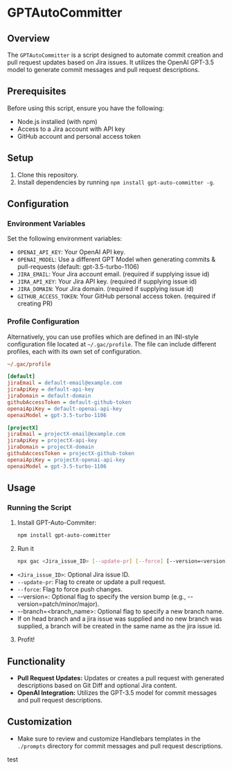 # GPTAutoCommitter

## Overview
The `GPTAutoCommitter` is a script designed to automate commit creation and pull request updates based on Jira issues. It utilizes the OpenAI GPT-3.5 model to generate commit messages and pull request descriptions.

## Prerequisites
Before using this script, ensure you have the following:

- Node.js installed (with npm)
- Access to a Jira account with API key
- GitHub account and personal access token

## Setup
1. Clone this repository.
2. Install dependencies by running `npm install gpt-auto-committer -g`.

## Configuration
### Environment Variables
Set the following environment variables:

- `OPENAI_API_KEY`: Your OpenAI API key.
- `OPENAI_MODEL`: Use a different GPT Model when generating commits & pull-requests (default: gpt-3.5-turbo-1106)
- `JIRA_EMAIL`: Your Jira account email. (required if supplying issue id)
- `JIRA_API_KEY`: Your Jira API key. (required if supplying issue id)
- `JIRA_DOMAIN`: Your Jira domain. (required if supplying issue id)
- `GITHUB_ACCESS_TOKEN`: Your GitHub personal access token. (required if creating PR)

### Profile Configuration

Alternatively, you can use profiles which are defined in an INI-style configuration file located at `~/.gac/profile`. The file can include different profiles, each with its own set of configuration.

```ini
~/.gac/profile

[default]
jiraEmail = default-email@example.com
jiraApiKey = default-api-key
jiraDomain = default-domain
githubAccessToken = default-github-token
openaiApiKey = default-openai-api-key
openaiModel = gpt-3.5-turbo-1106

[projectX]
jiraEmail = projectX-email@example.com
jiraApiKey = projectX-api-key
jiraDomain = projectX-domain
githubAccessToken = projectX-github-token
openaiApiKey = projectX-openai-api-key
openaiModel = gpt-3.5-turbo-1106
```
## Usage

### Running the Script
1. Install GPT-Auto-Commiter:
   ```bash
   npm install gpt-auto-committer
   ```
2. Run it
   ```bash
   npx gac <Jira_issue_ID> [--update-pr] [--force] [--version=<version>] [--branch=<branch_name>]
   ```
  - `<Jira_issue_ID>`: Optional Jira issue ID.
  - `--update-pr`: Flag to create or update a pull request.
  - `--force`: Flag to force push changes. 
  - --version=<version>: Optional flag to specify the version bump (e.g., --version=patch/minor/major). 
  - --branch=<branch_name>: Optional flag to specify a new branch name. 
  - If on head branch and a jira issue was supplied and no new branch was supplied, a branch will be created in the same name as the jira issue id.
3. Profit!

## Functionality
- **Pull Request Updates:** Updates or creates a pull request with generated descriptions based on Git Diff and optional Jira content.
- **OpenAI Integration:** Utilizes the GPT-3.5 model for commit messages and pull request descriptions.

## Customization
- Make sure to review and customize Handlebars templates in the `./prompts` directory for commit messages and pull request descriptions.


test

